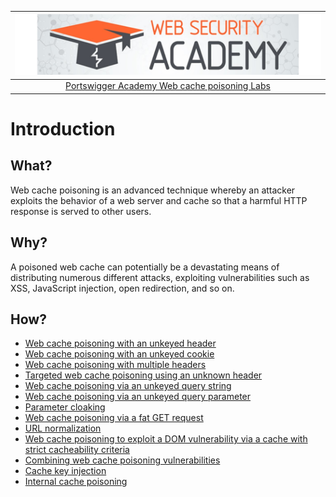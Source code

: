 | [![Portswigger Web cache poisoning Labs](../../_static/images/pal.png)](https://portswigger.net/web-security/all-labs#web-cache-poisoning) |
|:--:|
| [Portswigger Academy Web cache poisoning Labs](https://portswigger.net/web-security/all-labs#web-cache-poisoning) |

# Introduction

## What?

Web cache poisoning is an advanced technique whereby an attacker exploits the behavior of a web server and cache so that a harmful HTTP response is served to other users.

## Why?

A poisoned web cache can potentially be a devastating means of distributing numerous different attacks, exploiting vulnerabilities such as XSS, JavaScript injection, open redirection, and so on.  

## How?

* [Web cache poisoning with an unkeyed header](1.md)
* [Web cache poisoning with an unkeyed cookie](2.md)
* [Web cache poisoning with multiple headers](3.md)
* [Targeted web cache poisoning using an unknown header](4.md)
* [Web cache poisoning via an unkeyed query string](5.md)
* [Web cache poisoning via an unkeyed query parameter](6.md)
* [Parameter cloaking](7.md)
* [Web cache poisoning via a fat GET request](8.md)
* [URL normalization](9.md)
* [Web cache poisoning to exploit a DOM vulnerability via a cache with strict cacheability criteria](10.md)
* [Combining web cache poisoning vulnerabilities](11.md)
* [Cache key injection](12.md)
* [Internal cache poisoning](13.md)
